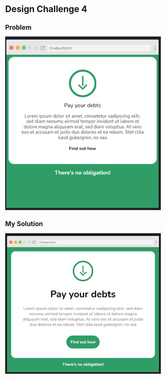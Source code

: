 # Design Challenge 4

## Problem
<p align="center"><img src="problem.png" width="700px"></p>


## My Solution
<p align="center"><img src="my-solution.png" width="700px"></p>